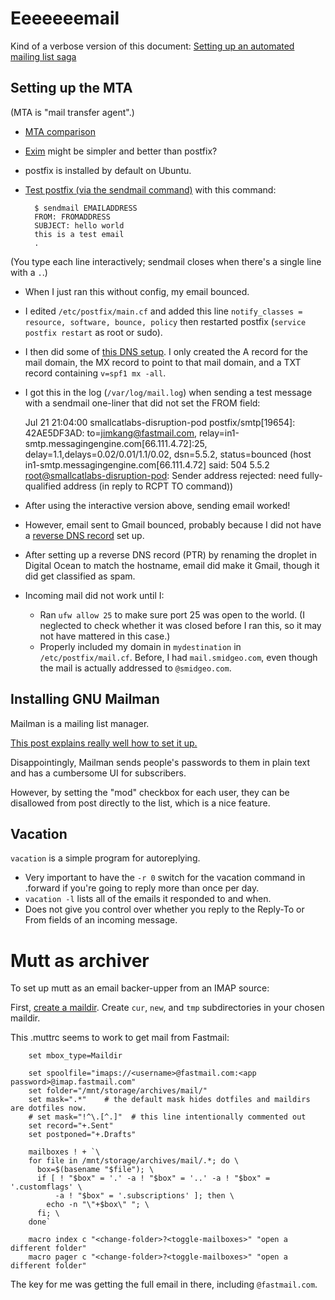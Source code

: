 # Eeeeeeemail

Kind of a verbose version of this document: [Setting up an automated mailing list saga](https://jimkang.com/weblog/articles/running-your-own-email-server/)
## Setting up the MTA

(MTA is "mail transfer agent".)

- [MTA comparison](http://shearer.org/MTA_Comparison)
- [Exim](http://www.exim.org/docs.html) might be simpler and better than postfix?
- postfix is installed by default on Ubuntu.
- [Test postfix (via the sendmail command)](http://tombuntu.com/index.php/2009/12/22/send-outgoing-email-with-postfix/) with this command:

        $ sendmail EMAILADDRESS
        FROM: FROMADDRESS
        SUBJECT: hello world
        this is a test email
        .

(You type each line interactively; sendmail closes when there's a single line with a `.`.)

- When I just ran this without config, my email bounced.
- I edited `/etc/postfix/main.cf` and added this line `notify_classes = resource, software, bounce, policy` then restarted postfix (`service postfix restart` as root or sudo).
- I then did some of [this DNS setup](https://www.c0ffee.net/blog/mail-server-guide/#overview). I only created the A record for the mail domain, the MX record to point to that mail domain, and a TXT record containing `v=spf1 mx -all`. 
- I got this in the log (`/var/log/mail.log`) when sending a test message with a sendmail one-liner that did not set the FROM field:

    Jul 21 21:04:00 smallcatlabs-disruption-pod postfix/smtp[19654]: 42AE5DF3AD: to=<jimkang@fastmail.com>, relay=in1-smtp.messagingengine.com[66.111.4.72]:25, delay=1.1,delays=0.02/0.01/1.1/0.02, dsn=5.5.2, status=bounced (host in1-smtp.messagingengine.com[66.111.4.72] said: 504 5.5.2 <root@smallcatlabs-disruption-pod>: Sender address rejected: need fully-qualified address (in reply to RCPT TO command))

- After using the interactive version above, sending email worked!
- However, email sent to Gmail bounced, probably because I did not have a [reverse DNS record](https://support.google.com/mail/answer/81126#authentication) set up.
- After setting up a reverse DNS record (PTR) by renaming the droplet in Digital Ocean to match the hostname, email did make it Gmail, though it did get classified as spam.
- Incoming mail did not work until I:
    - Ran `ufw allow 25` to make sure port 25 was open to the world. (I neglected to check whether it was closed before I ran this, so it may not have mattered in this case.)
    - Properly included my domain in `mydestination` in `/etc/postfix/mail.cf`. Before, I had `mail.smidgeo.com`, even though the mail is actually addressed to `@smidgeo.com`.

## Installing GNU Mailman

Mailman is a mailing list manager.

[This post explains really well how to set it up.](http://jhshi.me/2014/11/16/mailman-configuration-with-nginx-plus-fastcgi-plus-postfix-on-ubuntu/index.html)

Disappointingly, Mailman sends people's passwords to them in plain text and has a cumbersome UI for subscribers.

However, by setting the "mod" checkbox for each user, they can be disallowed from post directly to the list, which is a nice feature.

## Vacation

`vacation` is a simple program for autoreplying.

- Very important to have the `-r 0` switch for the vacation command in .forward if you're going to reply more than once per day.
- `vacation -l` lists all of the emails it responded to and when.
- Does not give you control over whether you reply to the Reply-To or From fields of an incoming message.

# Mutt as archiver

To set up mutt as an email backer-upper from an IMAP source:

First, [create a maildir](https://gitlab.com/muttmua/mutt/-/wikis/MaildirFormat). Create `cur`, `new`, and `tmp` subdirectories in your chosen maildir.

This .muttrc seems to work to get mail from Fastmail:

        set mbox_type=Maildir

        set spoolfile="imaps://<username>@fastmail.com:<app password>@imap.fastmail.com"
        set folder="/mnt/storage/archives/mail/"
        set mask=".*"    # the default mask hides dotfiles and maildirs are dotfiles now.
        # set mask="!^\.[^.]"  # this line intentionally commented out
        set record="+.Sent"
        set postponed="+.Drafts"

        mailboxes ! + `\
        for file in /mnt/storage/archives/mail/.*; do \
          box=$(basename "$file"); \
          if [ ! "$box" = '.' -a ! "$box" = '..' -a ! "$box" = '.customflags' \
              -a ! "$box" = '.subscriptions' ]; then \
            echo -n "\"+$box\" "; \
          fi; \
        done`

        macro index c "<change-folder>?<toggle-mailboxes>" "open a different folder"
        macro pager c "<change-folder>?<toggle-mailboxes>" "open a different folder"

The key for me was getting the full email in there, including `@fastmail.com`.
